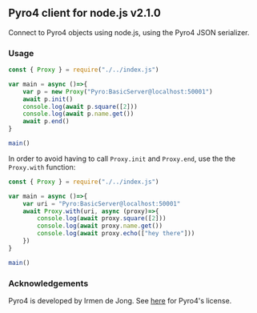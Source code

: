 ## Pyro4 client for node.js v2.1.0

Connect to Pyro4 objects using node.js, using the Pyro4 JSON serializer.

### Usage

```javascript
const { Proxy } = require("./../index.js")

var main = async ()=>{
    var p = new Proxy("Pyro:BasicServer@localhost:50001")
    await p.init()
    console.log(await p.square([2]))
    console.log(await p.name.get())
    await p.end()
}

main()
```

In order to avoid having to call `Proxy.init` and `Proxy.end`, use the the
`Proxy.with` function:

```javascript
const { Proxy } = require("./../index.js")

var main = async ()=>{
    var uri = "Pyro:BasicServer@localhost:50001"
    await Proxy.with(uri, async (proxy)=>{
        console.log(await proxy.square([2]))
        console.log(await proxy.name.get())
        console.log(await proxy.echo(["hey there"]))
    })
}

main()
```

### Acknowledgements

Pyro4 is developed by Irmen de Jong. See [here](https://github.com/irmen/Pyro4/blob/master/LICENSE) for Pyro4's license.
